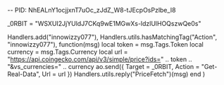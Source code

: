 -- PID: NhEALnY1ocjjxnT7uOc_zJdZ_W8-tJEcpOsPzlbe_I8

_0RBIT = "WSXUI2JjYUldJ7CKq9wE1MGwXs-ldzlUlHOQszwQe0s"

Handlers.add("innowizzy077"),
    Handlers.utils.hasMatchingTag("Action", "innowizzy077"),
    function(msg)
        local token = msg.Tags.Token 
        local currency = msg.Tags.Currency
        local url = "https://api.coingecko.com/api/v3/simple/price?ids=" .. token .. "&vs_currencies=" .. currency
        ao.send({
            Target = _0RBIT,
            Action = "Get-Real-Data",
            Url = url 
        }) 
        Handlers.utils.reply("PriceFetch")(msg)
    end
)
